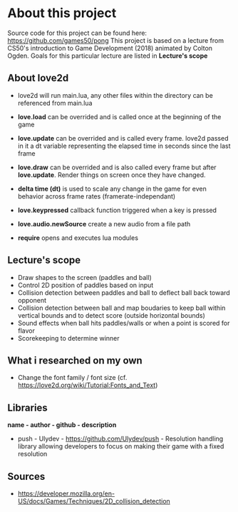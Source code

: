 # About this project
Source code for this project can be found here: https://github.com/games50/pong
This project is based on a lecture from CS50's introduction to Game Development (2018) animated by Colton Ogden.
Goals for this particular lecture are listed in **Lecture's scope**

## About love2d

* love2d will run main.lua, any other files within the directory can be referenced from main.lua
* **love.load** can be overrided and is called once at the beginning of the game
* **love.update** can be overrided and is called every frame. love2d passed in it a dt variable representing the elapsed time in seconds since the last frame
* **love.draw** can be overrided and is also called every frame but after **love.update**. Render things on screen once they have changed.
* **delta time (dt)** is used to scale any change in the game for even behavior across frame rates (framerate-independant)

* **love.keypressed** callback function triggered when a key is pressed
* **love.audio.newSource** create a new audio from a file path 
* **require** opens and executes lua modules

## Lecture's scope

* Draw shapes to the screen (paddles and ball)
* Control 2D position of paddles based on input
* Collision detection between paddles and ball to deflect ball back toward opponent
* Collision detection between ball and map boudaries to keep ball within vertical bounds and to detect score (outside horizontal bounds)
* Sound effects when ball hits paddles/walls or when a point is scored for flavor
* Scorekeeping to determine winner

## What i researched on my own

* Change the font family / font size (cf. https://love2d.org/wiki/Tutorial:Fonts_and_Text)

## Libraries

**name - author - github - description**
* push - Ulydev - https://github.com/Ulydev/push - Resolution handling library allowing developers to focus on making their game with a fixed resolution

## Sources
- https://developer.mozilla.org/en-US/docs/Games/Techniques/2D_collision_detection